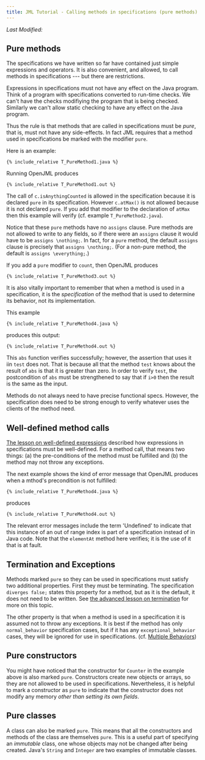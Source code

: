 ```yaml
---
title: JML Tutorial - Calling methods in specifications (pure methods)
---
```

<i>Last Modified: <script type="text/javascript"> document.write(new Date(document.lastModified).toUTCString())</script></i>

## Pure methods

The specifications we have written so far have contained just simple
expressions and operators. It is also convenient, and allowed, to call
methods in specifications --- but there are restrictions.

Expressions in specifications must not have any effect on the Java program.
Think of a program with specifications converted to run-time checks. We
can't have the checks modifiying the program that is being checked.
Similarly we can't allow static checking to have any effect on the Java program.

Thus the rule is that methods that are called in specifications must be 
_pure_, that is, must not have any side-effects. In fact JML requires that 
a method used in specifications be marked with the modifier `pure`.

Here is an example:
```
{% include_relative T_PureMethod1.java %}
```
Running OpenJML produces
```
{% include_relative T_PureMethod1.out %}
```

The call of `c.isAnythingCounted` is allowed in the specification because
it is declared `pure` in its specification. However
`c.atMax()` is not allowed because it is not declared `pure`.
If you add that modifier to the declaration of `atMax` then this example will
verify (cf. example `T_PureMethod2.java`).

Notice that these `pure` methods have no `assigns` clause. Pure methods are
not allowed to write to any fields, so if there were an `assigns` clause
it would have to be `assigns \nothing;`. In fact, for a `pure` method,
the default `assigns` clause is precisely that `assigns \nothing;`.
(For a non-pure method, the default is `assigns \everything;`.)

If you add a `pure` modifier to `count`, then OpenJML produces
```
{% include_relative T_PureMethod3.out %}
```

It is also vitally important to remember that when a method is used in a
specification, it is the _specification_ of the method that is used to 
determine its behavior, not its implementation.

This example
```
{% include_relative T_PureMethod4.java %}
```
produces this output:
```
{% include_relative T_PureMethod4.out %}
```
This `abs` function verifies successfully; however, the assertion that uses it
iin `test` does not. That is because all that the method `test` knows about the result of
`abs` is that it is greater than zero. In order to verify `test`, the 
postcondition of `abs` must be strengthened to say that if `i>0` then the
result is the same as the input. 

Methods do not always need to have precise functional specs. However, the
specification does need to be strong enough to verify whatever uses the
clients of the method need.

## Well-defined method calls

[The lesson on well-defined expressions](TBD) described how expressions in
specifications must be well-defined. For a method call, that means two things:
(a) the pre-conditions of the method must be fulfilled and (b) the method may
not throw any exceptions.

The next example shows the kind of error message that OpenJML produces when 
a mthod's precondition is not fulfilled:
```
{% include_relative T_PureMethod4.java %}
```
produces
```
{% include_relative T_PureMethod4.out %}
```
The relevant error messages include the term 'Undefined' to indicate that this
instance of an out of range index is part of a specification instead of in
Java code. Note that the `elementAt` method here verifies; it is the use of
it that is at fault.

## Termination and Exceptions

Methods marked `pure` so they can be used in specifications must satisfy two additional properties.
First they must be terminating. The specification `diverges false;` states this property for a method,
but as it is the default, it does not need to be written. See [the advanced lesson on termination](Termination)
for more on this topic.

The other property is that when a method is used in a specification it is assumed not to throw any
exceptions. It is best if the method has only `normal_behavior` specification cases,
but if it has any `exceptional_behavior` cases, they will be ignored for use in specifications.
(cf. [Multiple Behaviors](MultipleBehaviors))

## Pure constructors
You might have noticed that the constructor for `Counter` in the example
above is also marked `pure`. Constructors create new objects or arrays, so they are not allowed to be used in specifications. Nevertheless, it is helpful to 
mark a constructor as `pure` to indicate that the constructor does not modify any memory _other than setting its own fields_.

## Pure classes
A class can also be marked `pure`. This means that all the constructors and
methods of the class are themselves `pure`. This is a useful part of 
specifying an _immutable_ class, one whose objects may not be changed after
being created. Java's `String` and `Integer` are two examples of immutable classes.

